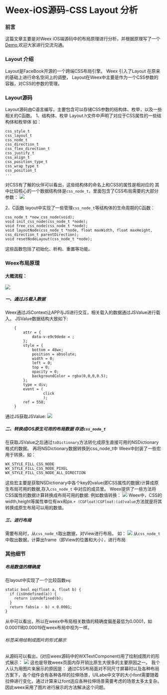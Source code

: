 # Weex-iOS源码-CSS Layout 分析

### 前言
这篇文章主要是对Weex iOS端源码中的布局原理进行分析，并根据原理写了一个[Demo](https://github.com/alanwangmodify/Weex-Layout-Demo),欢迎大家进行交流沟通。
### Layout 介绍
Layout是FaceBook开源的一个跨端CSS布局引擎。
Weex 引入了Layout 在原来的基础上进行命名空间上的调整，
Layout在Weex中主要是作为一个CSS参数的容器，对CSS的参数的管理。

### Layout源码
Layout源码由C语言编写，主要包含可以存储CSS参数的结构体、枚举，以及一些相关的C函数。
1、结构体、枚举
Layout.h文件中声明了对应于CSS属性的一些结构体和枚举体
如：
```
css_style_t
css_layout_t
css_node_t
css_direction_t
css_flex_direction_t
css_justify_t
css_align_t
css_position_type_t
css_wrap_type_t
css_position_t
···
```


对CSS有了解的伙伴可以看出，这些结构体的命名上和CSS的属性是相对应的
其中比较核心的一个数据结构体是```css_node_t```，里面包含了CSS布局需要的大部分参数：
![](https://upload-images.jianshu.io/upload_images/1819750-1c71825b768d8850.png?imageMogr2/auto-orient/strip%7CimageView2/2/w/1240)

2、C函数
layout中实现了一些管理```css_node_t```等结构体的生命周期的C函数：

```
css_node_t *new_css_node(void);
void init_css_node(css_node_t *node);
void free_css_node(css_node_t *node);
void layoutNode(css_node_t *node, float maxWidth, float maxHeight, css_direction_t parentDirection);
void resetNodeLayout(css_node_t *node);
```

这些函数包括了初始化、析构、重置等功能。



### Weex布局原理

#### 大概流程：
![](https://upload-images.jianshu.io/upload_images/1819750-7acd7598a88a8c4a.png?imageMogr2/auto-orient/strip%7CimageView2/2/w/1240)


##### 一、通过JS载入数据

Weex通过JSContext让APP与JS进行交互，相关载入的数据通过JSValue进行载入。
JSValue数据结构大致如下:
```
    {
        attr = {
            data-v-e9c9dede = ;
        };
        style = {
            bottom = 48wx;
            position = absolute;
            width = 0;
            left = 0;
            top = 0;
            opacity = 0;
            backgroundColor = rgba(0,0,0,0.5);
        };
        type = div;
        event = (
                 click
                 );
        ref = 558;
    }
```

通过JS获取JSValue:
![](https://upload-images.jianshu.io/upload_images/1819750-93584c3a36a4c3d8.png?imageMogr2/auto-orient/strip%7CimageView2/2/w/1240)


##### 二、转换成iOS原生可用的布局数据 存进```css_node_t```

在获取JSValue之后通过```toDictionary```方法转化成原生直接可用的NSDictionary格式的数据。
再将NSDictionary数据转换到css_node_t中
Weex中封装了一些宏用于转换，如：
```
WX_STYLE_FILL_CSS_NODE
WX_STYLE_FILL_CSS_NODE_PIXEL
WX_STYLE_FILL_CSS_NODE_ALL_DIRECTION
```
这些宏主要是获取NSDictionary中各个key的value(即CSS属性的数据)计算成原生布局可用的数据,存入```css_node_t``` 中对应的成员里。
Weex提供了一些方法将CSS属性的数据计算转换成布局可用的数据:
例如数值转换：
![](https://upload-images.jianshu.io/upload_images/1819750-fd21e9535c60498b.png?imageMogr2/auto-orient/strip%7CimageView2/2/w/1240)
Weex中，CSS的width,height等属性单位有wx和px.```+ (CGFloat)CGFloat:(id)value```方法就是将其转换成原生布局可以用的数值。


##### 三、进行布局
需要布局时，从```css_node_t```取出数据，对View进行布局。
如：
![](https://upload-images.jianshu.io/upload_images/1819750-7dac08b1089f1ac0.png?imageMogr2/auto-orient/strip%7CimageView2/2/w/1240)
从```css_node_t```中取出数据，计算出frame（即View的位置和大小），进行布局

### 其他细节
##### 布局数值的精确度
在layout中实现了一个比较函数```eq```:
```
static bool eq(float a, float b) {
  if (isUndefined(a)) {
    return isUndefined(b);
  }
  return fabs(a - b) < 0.0001;
}
```
从中可以看出，所以在weex中布局相关数值的精确度偏差最低为0.0001，如0.00011和0.00019在weex布局中视为一样。

###### <text>标签采用绘制成图片的形式展示
从源码可以看出，<text>(对应weex源码中的WXTextComponent)用了绘制成图片的形式展示：
![](https://upload-images.jianshu.io/upload_images/1819750-c8fb4267168702c2.png?imageMogr2/auto-orient/strip%7CimageView2/2/w/1240)
这也是导致weex页面内存开销比原生大很多的主要原因之一。
我个人认为用图片来展示的原因是：
通过CSS布局面对不同尺寸屏幕时以及各种布局方案下，各个组件会有各种各样的拉伸场景，UILabe中文字的大小font需要随着拉伸进行变化，通过计算来让font适应各种拉伸场景需要考虑的场景太多太复杂。
因此weex采用了图片进行展示的方法解决这个问题。



